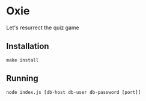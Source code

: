 # Oxie
Let's resurrect the quiz game

## Installation
`make install`

## Running
`node index.js [db-host db-user db-password [port]]`